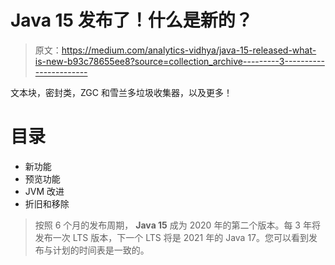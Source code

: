 # Java 15 发布了！什么是新的？

> 原文：<https://medium.com/analytics-vidhya/java-15-released-what-is-new-b93c78655ee8?source=collection_archive---------3----------------------->

文本块，密封类，ZGC 和雪兰多垃圾收集器，以及更多！

# **目录**

*   新功能
*   预览功能
*   JVM 改进
*   折旧和移除

> 按照 6 个月的发布周期， **Java 15** 成为 2020 年的第二个版本。每 3 年将发布一次 LTS 版本，下一个 LTS 将是 2021 年的 Java 17。您可以看到发布与计划的时间表是一致的。